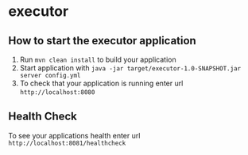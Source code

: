 # executor

How to start the executor application
---

1. Run `mvn clean install` to build your application
1. Start application with `java -jar target/executor-1.0-SNAPSHOT.jar server config.yml`
1. To check that your application is running enter url `http://localhost:8080`

Health Check
---

To see your applications health enter url `http://localhost:8081/healthcheck`
